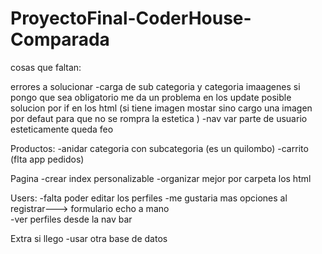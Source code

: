 # ProyectoFinal-CoderHouse-Comparada

cosas que faltan:


errores a solucionar 
-carga de sub categoria y categoria imaagenes
    si pongo que sea obligatorio me da un problema en los update 
    posible solucion por if en los html (si tiene imagen mostar sino cargo una imagen por defaut para que no se rompra la estetica )
-nav var parte de usuario esteticamente queda feo 

Productos:
-anidar categoria con subcategoria (es un quilombo)
-carrito (flta app pedidos)

Pagina
-crear index personalizable
-organizar mejor por carpeta los html

Users:
-falta poder editar los perfiles 
-me gustaria mas opciones al registrar---> formulario echo a mano  
-ver perfiles desde la nav bar 

Extra si llego
-usar otra base de datos 
